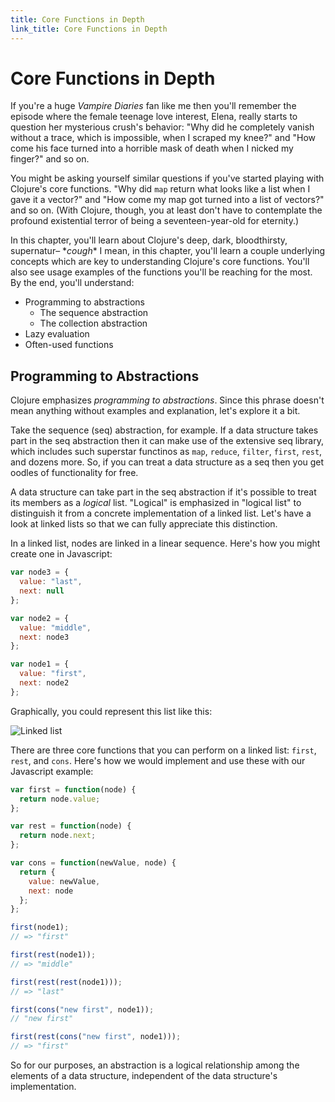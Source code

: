 ```yaml
--- 
title: Core Functions in Depth
link_title: Core Functions in Depth
---
```


# Core Functions in Depth

If you're a huge *Vampire Diaries* fan like me then you'll remember
the episode where the female teenage love interest, Elena, really
starts to question her mysterious crush's behavior: "Why did he
completely vanish without a trace, which is impossible, when I scraped
my knee?" and "How come his face turned into a horrible mask of death
when I nicked my finger?" and so on.

You might be asking yourself similar questions if you've started
playing with Clojure's core functions. "Why did `map` return what
looks like a list when I gave it a vector?" and "How come my map got
turned into a list of vectors?" and so on. (With Clojure, though, you
at least don't have to contemplate the profound existential terror of
being a seventeen-year-old for eternity.)

In this chapter, you'll learn about Clojure's deep, dark,
bloodthirsty, supernatur&ndash; \**cough*\* I mean, in this
chapter, you'll learn a couple underlying concepts which are key to
understanding Clojure's core functions. You'll also see usage examples
of the functions you'll be reaching for the most. By the end, you'll
understand:

* Programming to abstractions
    * The sequence abstraction
    * The collection abstraction
* Lazy evaluation
* Often-used functions

## Programming to Abstractions

Clojure emphasizes *programming to abstractions*. Since this phrase
doesn't mean anything without examples and explanation, let's explore
it a bit.

Take the sequence (seq) abstraction, for example. If a data structure
takes part in the seq abstraction then it can make use of the
extensive seq library, which includes such superstar functinos as
`map`, `reduce`, `filter`, `first`, `rest`, and dozens more. So, if
you can treat a data structure as a seq then you get oodles of
functionality for free.

A data structure can take part in the seq abstraction if it's possible
to treat its members as a *logical* list. "Logical" is emphasized in
"logical list" to distinguish it from a concrete implementation of a
linked list. Let's have a look at linked lists so that we can fully
appreciate this distinction.

In a linked list, nodes are linked in a linear sequence. Here's how
you might create one in Javascript:

```javascript
var node3 = {
  value: "last",
  next: null
};

var node2 = {
  value: "middle",
  next: node3
};

var node1 = {
  value: "first",
  next: node2
};
```

Graphically, you could represent this list like this:

![Linked list](/images/core-functions-in-depth/linked-list.png)

There are three core functions that you can perform on a linked list:
`first`, `rest`, and `cons`. Here's how we would implement and use
these with our Javascript example:

```javascript
var first = function(node) {
  return node.value;
};

var rest = function(node) {
  return node.next;
};

var cons = function(newValue, node) {
  return {
    value: newValue,
    next: node
  };
};

first(node1);
// => "first"

first(rest(node1));
// => "middle"

first(rest(rest(node1)));
// => "last"

first(cons("new first", node1));
// "new first"

first(rest(cons("new first", node1)));
// => "first"
```

So for our purposes, an abstraction is a logical relationship among
the elements of a data structure, independent of the data structure's
implementation.
